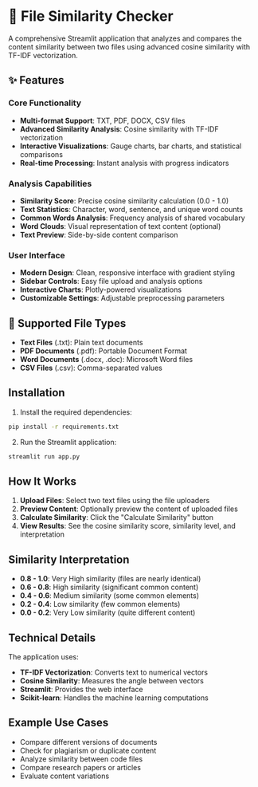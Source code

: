 # 📄 File Similarity Checker

A comprehensive Streamlit application that analyzes and compares the content similarity between two files using advanced cosine similarity with TF-IDF vectorization.

## ✨ Features

### Core Functionality
- **Multi-format Support**: TXT, PDF, DOCX, CSV files
- **Advanced Similarity Analysis**: Cosine similarity with TF-IDF vectorization
- **Interactive Visualizations**: Gauge charts, bar charts, and statistical comparisons
- **Real-time Processing**: Instant analysis with progress indicators

### Analysis Capabilities
- **Similarity Score**: Precise cosine similarity calculation (0.0 - 1.0)
- **Text Statistics**: Character, word, sentence, and unique word counts
- **Common Words Analysis**: Frequency analysis of shared vocabulary
- **Word Clouds**: Visual representation of text content (optional)
- **Text Preview**: Side-by-side content comparison

### User Interface
- **Modern Design**: Clean, responsive interface with gradient styling
- **Sidebar Controls**: Easy file upload and analysis options
- **Interactive Charts**: Plotly-powered visualizations
- **Customizable Settings**: Adjustable preprocessing parameters

## 📁 Supported File Types

- **Text Files** (.txt): Plain text documents
- **PDF Documents** (.pdf): Portable Document Format
- **Word Documents** (.docx, .doc): Microsoft Word files
- **CSV Files** (.csv): Comma-separated values

## Installation

1. Install the required dependencies:
```bash
pip install -r requirements.txt
```

2. Run the Streamlit application:
```bash
streamlit run app.py
```

## How It Works

1. **Upload Files**: Select two text files using the file uploaders
2. **Preview Content**: Optionally preview the content of uploaded files
3. **Calculate Similarity**: Click the "Calculate Similarity" button
4. **View Results**: See the cosine similarity score, similarity level, and interpretation

## Similarity Interpretation

- **0.8 - 1.0**: Very High similarity (files are nearly identical)
- **0.6 - 0.8**: High similarity (significant common content)
- **0.4 - 0.6**: Medium similarity (some common elements)
- **0.2 - 0.4**: Low similarity (few common elements)
- **0.0 - 0.2**: Very Low similarity (quite different content)

## Technical Details

The application uses:
- **TF-IDF Vectorization**: Converts text to numerical vectors
- **Cosine Similarity**: Measures the angle between vectors
- **Streamlit**: Provides the web interface
- **Scikit-learn**: Handles the machine learning computations

## Example Use Cases

- Compare different versions of documents
- Check for plagiarism or duplicate content
- Analyze similarity between code files
- Compare research papers or articles
- Evaluate content variations